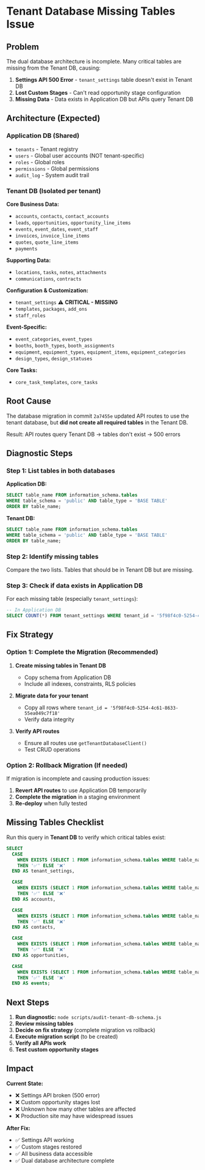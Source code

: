 # Tenant Database Missing Tables Issue

## Problem

The dual database architecture is incomplete. Many critical tables are missing from the Tenant DB, causing:

1. **Settings API 500 Error** - `tenant_settings` table doesn't exist in Tenant DB
2. **Lost Custom Stages** - Can't read opportunity stage configuration
3. **Missing Data** - Data exists in Application DB but APIs query Tenant DB

## Architecture (Expected)

### Application DB (Shared)
- `tenants` - Tenant registry
- `users` - Global user accounts (NOT tenant-specific)
- `roles` - Global roles
- `permissions` - Global permissions
- `audit_log` - System audit trail

### Tenant DB (Isolated per tenant)
**Core Business Data:**
- `accounts`, `contacts`, `contact_accounts`
- `leads`, `opportunities`, `opportunity_line_items`
- `events`, `event_dates`, `event_staff`
- `invoices`, `invoice_line_items`
- `quotes`, `quote_line_items`
- `payments`

**Supporting Data:**
- `locations`, `tasks`, `notes`, `attachments`
- `communications`, `contracts`

**Configuration & Customization:**
- `tenant_settings` ⚠️ **CRITICAL - MISSING**
- `templates`, `packages`, `add_ons`
- `staff_roles`

**Event-Specific:**
- `event_categories`, `event_types`
- `booths`, `booth_types`, `booth_assignments`
- `equipment`, `equipment_types`, `equipment_items`, `equipment_categories`
- `design_types`, `design_statuses`

**Core Tasks:**
- `core_task_templates`, `core_tasks`

## Root Cause

The database migration in commit `2a7455e` updated API routes to use the tenant database, but **did not create all required tables** in the Tenant DB.

Result: API routes query Tenant DB → tables don't exist → 500 errors

## Diagnostic Steps

### Step 1: List tables in both databases

**Application DB:**
```sql
SELECT table_name FROM information_schema.tables
WHERE table_schema = 'public' AND table_type = 'BASE TABLE'
ORDER BY table_name;
```

**Tenant DB:**
```sql
SELECT table_name FROM information_schema.tables
WHERE table_schema = 'public' AND table_type = 'BASE TABLE'
ORDER BY table_name;
```

### Step 2: Identify missing tables

Compare the two lists. Tables that should be in Tenant DB but are missing.

### Step 3: Check if data exists in Application DB

For each missing table (especially `tenant_settings`):
```sql
-- In Application DB
SELECT COUNT(*) FROM tenant_settings WHERE tenant_id = '5f98f4c0-5254-4c61-8633-55ea049c7f18';
```

## Fix Strategy

### Option 1: Complete the Migration (Recommended)

1. **Create missing tables in Tenant DB**
   - Copy schema from Application DB
   - Include all indexes, constraints, RLS policies

2. **Migrate data for your tenant**
   - Copy all rows where `tenant_id = '5f98f4c0-5254-4c61-8633-55ea049c7f18'`
   - Verify data integrity

3. **Verify API routes**
   - Ensure all routes use `getTenantDatabaseClient()`
   - Test CRUD operations

### Option 2: Rollback Migration (If needed)

If migration is incomplete and causing production issues:

1. **Revert API routes** to use Application DB temporarily
2. **Complete the migration** in a staging environment
3. **Re-deploy** when fully tested

## Missing Tables Checklist

Run this query in **Tenant DB** to verify which critical tables exist:

```sql
SELECT
  CASE
    WHEN EXISTS (SELECT 1 FROM information_schema.tables WHERE table_name = 'tenant_settings')
    THEN '✅' ELSE '❌'
  END AS tenant_settings,

  CASE
    WHEN EXISTS (SELECT 1 FROM information_schema.tables WHERE table_name = 'accounts')
    THEN '✅' ELSE '❌'
  END AS accounts,

  CASE
    WHEN EXISTS (SELECT 1 FROM information_schema.tables WHERE table_name = 'contacts')
    THEN '✅' ELSE '❌'
  END AS contacts,

  CASE
    WHEN EXISTS (SELECT 1 FROM information_schema.tables WHERE table_name = 'opportunities')
    THEN '✅' ELSE '❌'
  END AS opportunities,

  CASE
    WHEN EXISTS (SELECT 1 FROM information_schema.tables WHERE table_name = 'events')
    THEN '✅' ELSE '❌'
  END AS events;
```

## Next Steps

1. **Run diagnostic:** `node scripts/audit-tenant-db-schema.js`
2. **Review missing tables**
3. **Decide on fix strategy** (complete migration vs rollback)
4. **Execute migration script** (to be created)
5. **Verify all APIs work**
6. **Test custom opportunity stages**

## Impact

**Current State:**
- ❌ Settings API broken (500 error)
- ❌ Custom opportunity stages lost
- ❌ Unknown how many other tables are affected
- ❌ Production site may have widespread issues

**After Fix:**
- ✅ Settings API working
- ✅ Custom stages restored
- ✅ All business data accessible
- ✅ Dual database architecture complete
